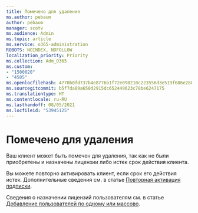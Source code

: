 ```yaml
---
title: Помечено для удаления
ms.author: pebaum
author: pebaum
manager: scotv
ms.audience: Admin
ms.topic: article
ms.service: o365-administration
ROBOTS: NOINDEX, NOFOLLOW
localization_priority: Priority
ms.collection: Adm_O365
ms.custom:
- "1500020"
- "4585"
ms.openlocfilehash: 4770b0fd737b4e8776b1f72e098210c223556d3e519f686e2881fa94e84748d1
ms.sourcegitcommit: b5f7da89a650d2915dc652449623c78be6247175
ms.translationtype: HT
ms.contentlocale: ru-RU
ms.lasthandoff: 08/05/2021
ms.locfileid: "53945125"
---
```

# <a name="marked-for-removal"></a>Помечено для удаления

Ваш клиент может быть помечен для удаления, так как не были приобретены и назначены лицензии либо истек срок действия клиента. 

Вы можете повторно активировать клиент, если срок его действия истек. Дополнительные сведения см. в статье [Повторная активация подписки](https://docs.microsoft.com/microsoft-365/commerce/subscriptions/reactivate-your-subscription?view=o365-worldwide).

Сведения о назначении лицензий пользователям см. в статье [Добавление пользователей по одному или массово](https://support.office.com/article/Assign-or-remove-licenses-for-Office-365-for-business-997596b5-4173-4627-b915-36abac6786dc).
